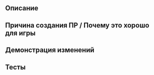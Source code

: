 <!-- Пишите **НИЖЕ** заголовков и **ВЫШЕ** комментариев, иначе ваш текст может не отобразиться. -->
<!-- В Contributing.MD вы можете найти некоторые рекомендации к оформлению пулл-реквеста. -->

## Описание

<!-- Опишите, что делает ваш Pull request. Документировать каждую деталь не требуется, просто укажите основные изменения. -->

## Причина создания ПР / Почему это хорошо для игры

<!-- Здесь можно оставить ссылку на сообщение в #отчеты-по-предложениям, чтобы подтвердить, что предложение обсуждалось внутри Discord-сообщества. -->
<!-- Если отчёта нет, то укажите, почему это изменение положительно влияет на игру. -->
<!-- В случае исправления бага, укажите ссылку на канал в #баг-репорты-v2 или issue в репозитории. В ином случае, опишите баг и ступени для его воспроизведения. -->
<!-- Пример ссылки в Discord-сообщество : https://discord.com/channels/617003227182792704/755125334097133628/ID-сообщения -->

## Демонстрация изменений

<!-- В случае наличия изменений, влияющих на игровую часть, опишите их здесь. В случае их отсутствия, этот пункт можно удалить -->

## Тесты

<!-- Здесь необходимо описать шаги, которые предпринимались для тестирования изменения. Этот пункт обязателен, без него Pull request будет рассматриваться дольше. -->
